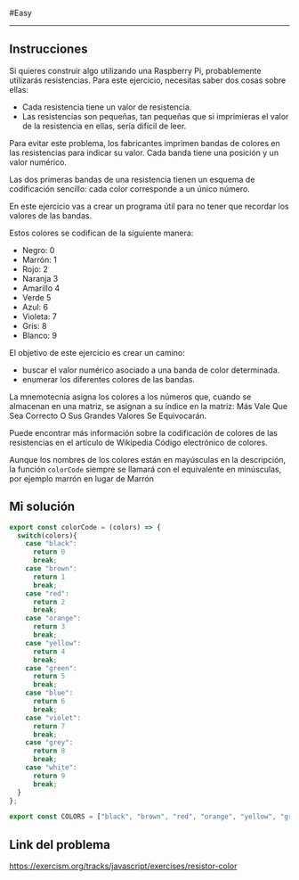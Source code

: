 #Easy 
___
## Instrucciones

Si quieres construir algo utilizando una Raspberry Pi, probablemente utilizarás resistencias. Para este ejercicio, necesitas saber dos cosas sobre ellas:  
  
- Cada resistencia tiene un valor de resistencia.  
- Las resistencias son pequeñas, tan pequeñas que si imprimieras el valor de la resistencia en ellas, sería difícil de leer.  

Para evitar este problema, los fabricantes imprimen bandas de colores en las resistencias para indicar su valor. Cada banda tiene una posición y un valor numérico.  
  
Las dos primeras bandas de una resistencia tienen un esquema de codificación sencillo: cada color corresponde a un único número.  
  
En este ejercicio vas a crear un programa útil para no tener que recordar los valores de las bandas.  
  
Estos colores se codifican de la siguiente manera:  
  
- Negro: 0  
- Marrón: 1  
- Rojo: 2  
- Naranja 3  
- Amarillo 4  
- Verde 5  
- Azul: 6  
- Violeta: 7  
- Gris: 8  
- Blanco: 9  

El objetivo de este ejercicio es crear un camino:  
  
- buscar el valor numérico asociado a una banda de color determinada.  
- enumerar los diferentes colores de las bandas.  

La mnemotecnia asigna los colores a los números que, cuando se almacenan en una matriz, se asignan a su índice en la matriz: Más Vale Que Sea Correcto O Sus Grandes Valores Se Equivocarán.  
  
Puede encontrar más información sobre la codificación de colores de las resistencias en el artículo de Wikipedia Código electrónico de colores.  
  
Aunque los nombres de los colores están en mayúsculas en la descripción, la función `colorCode` siempre se llamará con el equivalente en minúsculas, por ejemplo marrón en lugar de Marrón
## Mi solución

```js
export const colorCode = (colors) => {
  switch(colors){
    case "black":
      return 0
      break;
    case "brown":
      return 1
      break;
    case "red":
      return 2
      break;
    case "orange":
      return 3
      break;
    case "yellow":
      return 4
      break;
    case "green":
      return 5
      break;
    case "blue":
      return 6
      break;
    case "violet":
      return 7
      break;
    case "grey":
      return 8
      break;
    case "white":
      return 9
      break;
  }
};

export const COLORS = ["black", "brown", "red", "orange", "yellow", "green", "blue", "violet", "grey", "white"]
```
## Link del problema

https://exercism.org/tracks/javascript/exercises/resistor-color